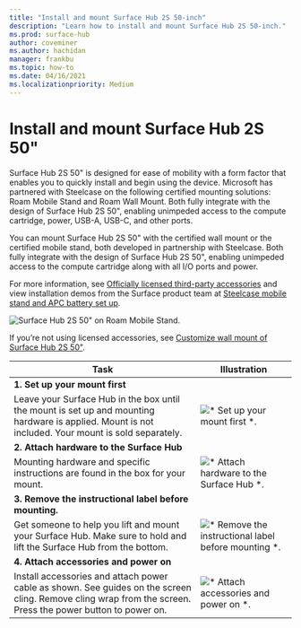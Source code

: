 ```yaml
---
title: "Install and mount Surface Hub 2S 50-inch"
description: "Learn how to install and mount Surface Hub 2S 50-inch."
ms.prod: surface-hub
author: coveminer
ms.author: hachidan
manager: frankbu
ms.topic: how-to
ms.date: 04/16/2021
ms.localizationpriority: Medium
---
```


# Install and mount Surface Hub 2S 50"

Surface Hub 2S 50" is designed for ease of mobility with a form factor that enables you to quickly install and begin using the device. Microsoft has partnered with Steelcase on the following certified mounting solutions: Roam Mobile Stand and Roam Wall Mount. Both fully integrate with the design of Surface Hub 2S 50", enabling unimpeded access to the compute cartridge, power, USB-A, USB-C, and other ports.

You can mount Surface Hub 2S 50" with the certified wall mount or the certified mobile stand, both developed in partnership with Steelcase. Both fully integrate with the design of Surface Hub 2S 50", enabling unimpeded access to the compute cartridge along with all I/O ports and power.

For more information, see [Officially licensed third-party accessories](https://licensedhardware.azurewebsites.net/surface) and view installation demos from the Surface product team at [Steelcase mobile stand and APC battery set up](https://youtu.be/VTzdu4Skpkg).

 ![Surface Hub 2S 50" on Roam Mobile Stand.](images/sh2-mobile-stand.png)<br>

If you’re not using licensed accessories, see [Customize wall mount of Surface Hub 2S 50"](surface-hub-2s-custom-install.md).

| Task | Illustration|
|------|-------------|
| **1. Set up your mount first** | |
| Leave your Surface Hub in the box until the mount is set up and mounting hardware is applied. Mount is not included. Your mount is sold separately. | ![* Set up your mount first *.](images/sh2-setup-1.png) <br> |
| **2. Attach hardware to the Surface Hub** | |
| Mounting hardware and specific instructions are found in the box for your mount. | ![* Attach hardware to the Surface Hub *.](images/sh2-setup-2.png) <br> |
| **3. Remove the instructional label before mounting.** | |
| Get someone to help you lift and mount your Surface Hub. Make sure to hold and lift the Surface Hub from the bottom. | ![* Remove the instructional label before mounting *.](images/sh2-setup-3.png) <br> |
| **4. Attach accessories and power on** | |
| Install accessories and attach power cable as shown. See guides on the screen cling. Remove cling wrap from the screen. Press the power button to power on. | ![* Attach accessories and power on *.](images/sh2-setup-4.png) <br> |
